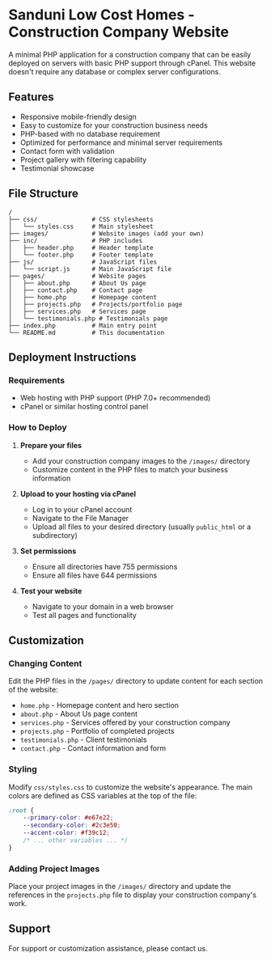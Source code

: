 # Sanduni Low Cost Homes - Construction Company Website

A minimal PHP application for a construction company that can be easily deployed on servers with basic PHP support through cPanel. This website doesn't require any database or complex server configurations.

## Features

- Responsive mobile-friendly design
- Easy to customize for your construction business needs
- PHP-based with no database requirement
- Optimized for performance and minimal server requirements
- Contact form with validation
- Project gallery with filtering capability
- Testimonial showcase

## File Structure

```
/
├── css/               # CSS stylesheets
│   └── styles.css     # Main stylesheet
├── images/            # Website images (add your own)
├── inc/               # PHP includes
│   ├── header.php     # Header template
│   └── footer.php     # Footer template
├── js/                # JavaScript files
│   └── script.js      # Main JavaScript file
├── pages/             # Website pages
│   ├── about.php      # About Us page
│   ├── contact.php    # Contact page
│   ├── home.php       # Homepage content
│   ├── projects.php   # Projects/portfolio page
│   ├── services.php   # Services page
│   └── testimonials.php # Testimonials page
├── index.php          # Main entry point
└── README.md          # This documentation
```

## Deployment Instructions

### Requirements
- Web hosting with PHP support (PHP 7.0+ recommended)
- cPanel or similar hosting control panel

### How to Deploy

1. **Prepare your files**
   - Add your construction company images to the `/images/` directory
   - Customize content in the PHP files to match your business information

2. **Upload to your hosting via cPanel**
   - Log in to your cPanel account
   - Navigate to the File Manager
   - Upload all files to your desired directory (usually `public_html` or a subdirectory)

3. **Set permissions**
   - Ensure all directories have 755 permissions
   - Ensure all files have 644 permissions

4. **Test your website**
   - Navigate to your domain in a web browser
   - Test all pages and functionality

## Customization

### Changing Content

Edit the PHP files in the `/pages/` directory to update content for each section of the website:

- `home.php` - Homepage content and hero section
- `about.php` - About Us page content
- `services.php` - Services offered by your construction company
- `projects.php` - Portfolio of completed projects
- `testimonials.php` - Client testimonials
- `contact.php` - Contact information and form

### Styling

Modify `css/styles.css` to customize the website's appearance. The main colors are defined as CSS variables at the top of the file:

```css
:root {
    --primary-color: #e67e22;
    --secondary-color: #2c3e50;
    --accent-color: #f39c12;
    /* ... other variables ... */
}
```

### Adding Project Images

Place your project images in the `/images/` directory and update the references in the `projects.php` file to display your construction company's work.

## Support

For support or customization assistance, please contact us.
